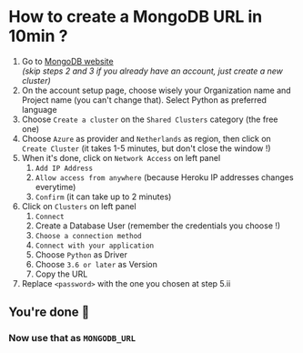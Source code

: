 # How to create a MongoDB URL in 10min ?
  
1. Go to [MongoDB website](https://mongodb.com/cloud/atlas/register)  
  *(skip steps 2 and 3 if you already have an account, just create a new cluster)*
1. On the account setup page, choose wisely your Organization name and Project name (you can't change that). Select Python as preferred language
2. Choose `Create a cluster` on the `Shared Clusters` category (the free one)
3. Choose `Azure` as provider and `Netherlands` as region, then click on `Create Cluster` (it takes 1-5 minutes, but don't close the window !)
4. When it's done, click on `Network Access` on left panel
    1. `Add IP Address`
    2. `Allow access from anywhere` (because Heroku IP addresses changes everytime)
    3. `Confirm` (it can take up to 2 minutes)
5. Click on `Clusters` on left panel
    1. `Connect`
    2. Create a Database User (remember the credentials you choose !)
    3. `Choose a connection method`
    4. `Connect with your application`
    5. Choose `Python` as Driver
    6. Choose `3.6 or later` as Version
    7. Copy the URL
6. Replace `<password>` with the one you chosen at step 5.ii

## You're done :partying_face:
### Now use that as `MONGODB_URL`
